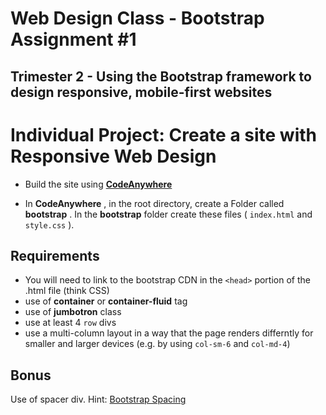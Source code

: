# Web Design Class - Bootstrap Assignment #1

## Trimester 2 - Using the Bootstrap framework to design responsive, mobile-first websites

# Individual Project: Create a site with Responsive Web Design

- Build the site using [**CodeAnywhere**](https://codeanywhere.com/)

- In **CodeAnywhere** , in the root directory, create a Folder called **bootstrap** . In the **bootstrap** folder create these files ( `index.html` and `style.css` ). 

## Requirements

- You will need to link to the bootstrap CDN in the `<head>` portion of the .html file (think CSS)
- use of **container** or **container-fluid** tag
- use of **jumbotron** class
- use at least 4 `row` divs
- use a multi-column layout in a way that the page renders differntly for smaller and larger devices (e.g. by using `col-sm-6` and `col-md-4`)

## Bonus

Use of spacer div. Hint: [Bootstrap Spacing](https://getbootstrap.com/docs/4.0/utilities/spacing/)
